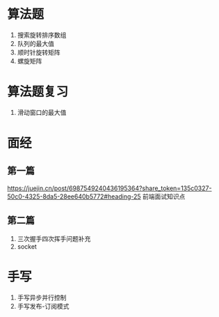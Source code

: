 # 算法题
1. 搜索旋转排序数组
2. 队列的最大值
3. 顺时针旋转矩阵
4. 螺旋矩阵

# 算法题复习
1. 滑动窗口的最大值

# 面经
## 第一篇 
https://juejin.cn/post/6987549240436195364?share_token=135c0327-50c0-4325-8da5-28ee640b5772#heading-25 前端面试知识点

## 第二篇
1. 三次握手四次挥手问题补充
2. socket

# 手写
1. 手写异步并行控制
2. 手写发布-订阅模式
